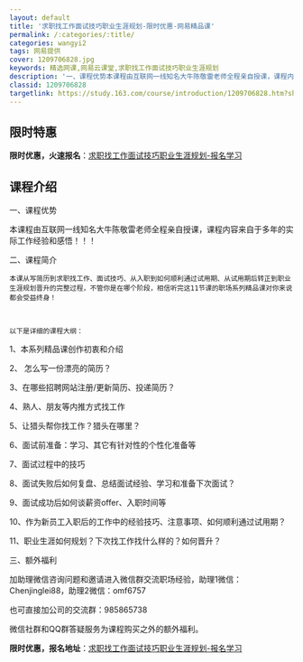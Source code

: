 ```yaml
---
layout: default
title: '求职找工作面试技巧职业生涯规划-限时优惠-网易精品课'
permalink: /:categories/:title/
categories: wangyi2
tags: 网易提供
cover: 1209706828.jpg
keywords: 精选网课,网易云课堂,求职找工作面试技巧职业生涯规划
description: '一、课程优势本课程由互联网一线知名大牛陈敬雷老师全程亲自授课，课程内容来自于多年的实际工作经验和感悟！！！二、课程简介本'
classid: 1209706828
targetlink: https://study.163.com/course/introduction/1209706828.htm?share=1&shareId=1025206652&utm_campaign=share&utm_medium=iphoneShare&utm_source=&utm_u=1025206652
---
```


## 限时特惠

**限时优惠，火速报名**：[求职找工作面试技巧职业生涯规划-报名学习](https://study.163.com/course/introduction/1209706828.htm?share=1&shareId=1025206652&utm_campaign=share&utm_medium=iphoneShare&utm_source=&utm_u=1025206652)

## 课程介绍

一、课程优势



本课程由互联网一线知名大牛陈敬雷老师全程亲自授课，课程内容来自于多年的实际工作经验和感悟！！！



二、课程简介



    本课从写简历到求职找工作、面试技巧、从入职到如何顺利通过试用期、从试用期后转正到职业生涯规划晋升的完整过程，不管你是在哪个阶段，相信听完这11节课的职场系列精品课对你来说都会受益终身！

	

	以下是详细的课程大纲：

	

1、本系列精品课创作初衷和介绍	



2、 怎么写一份漂亮的简历？



3、在哪些招聘网站注册/更新简历、投递简历？



4、熟人、朋友等内推方式找工作



5、让猎头帮你找工作？猎头在哪里？



6、面试前准备：学习、其它有针对性的个性化准备等



7、面试过程中的技巧



8、面试失败后如何复盘、总结面试经验、学习和准备下次面试？



9、面试成功后如何谈薪资offer、入职时间等



10、作为新员工入职后的工作中的经验技巧、注意事项、如何顺利通过试用期？



11、职业生涯如何规划？下次找工作找什么样的？如何晋升？



三、额外福利



加助理微信咨询问题和邀请进入微信群交流职场经验，助理1微信：Chenjinglei88，助理2微信：omf6757

也可直接加公司的交流群：985865738

微信社群和QQ群答疑服务为课程购买之外的额外福利。

**限时优惠，报名地址**：[求职找工作面试技巧职业生涯规划-报名学习](https://study.163.com/course/introduction/1209706828.htm?share=1&shareId=1025206652&utm_campaign=share&utm_medium=iphoneShare&utm_source=&utm_u=1025206652)

